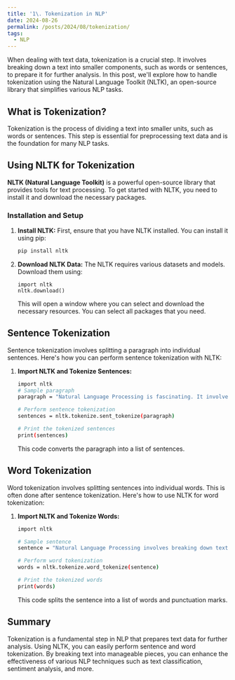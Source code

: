 ```yaml
---
title: '1\. Tokenization in NLP'
date: 2024-08-26
permalink: /posts/2024/08/tokenization/
tags:
  - NLP
---
```



When dealing with text data, tokenization is a crucial step. It involves breaking down a text into smaller components, such as words or sentences, to prepare it for further analysis. In this post, we'll explore how to handle tokenization using the Natural Language Toolkit (NLTK), an open-source library that simplifies various NLP tasks.

## What is Tokenization?

Tokenization is the process of dividing a text into smaller units, such as words or sentences. This step is essential for preprocessing text data and is the foundation for many NLP tasks.

## Using NLTK for Tokenization

**NLTK (Natural Language Toolkit)** is a powerful open-source library that provides tools for text processing. To get started with NLTK, you need to install it and download the necessary packages.

### Installation and Setup

1. **Install NLTK:**
   First, ensure that you have NLTK installed. You can install it using pip:

   ```bash
   pip install nltk
   ```

2. **Download NLTK Data:** 
   The NLTK requires various datasets and models. Download them using:
   ```
   import nltk
   nltk.download()
   ```
   This will open a window where you can select and download the necessary resources. You can select all packages that you need.

## Sentence Tokenization
Sentence tokenization involves splitting a paragraph into individual sentences. Here's how you can perform sentence tokenization with NLTK:

1. **Import NLTK and Tokenize Sentences:**
   ```bash
   import nltk
   # Sample paragraph
   paragraph = "Natural Language Processing is fascinating. It involves various techniques for processing text."

   # Perform sentence tokenization
   sentences = nltk.tokenize.sent_tokenize(paragraph)

   # Print the tokenized sentences
   print(sentences)
   ```
   This code converts the paragraph into a list of sentences.

## Word Tokenization
Word tokenization involves splitting sentences into individual words. This is often done after sentence tokenization. Here's how to use NLTK for word tokenization:

1. **Import NLTK and Tokenize Words:**
   ```bash
   import nltk

   # Sample sentence
   sentence = "Natural Language Processing involves breaking down text into tokens."

   # Perform word tokenization
   words = nltk.tokenize.word_tokenize(sentence)

   # Print the tokenized words
   print(words)
   ```

   This code splits the sentence into a list of words and punctuation marks.

## Summary
Tokenization is a fundamental step in NLP that prepares text data for further analysis. Using NLTK, you can easily perform sentence and word tokenization. By breaking text into manageable pieces, you can enhance the effectiveness of various NLP techniques such as text classification, sentiment analysis, and more.


